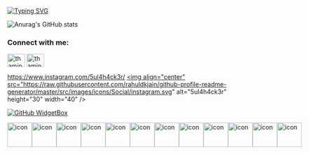 <a href="https://git.io/typing-svg"><img src="https://readme-typing-svg.demolab.com?font=Fira+Code&weight=500&size=22&pause=1000&color=1B40DE&width=600&lines=HELLO%2C+My+name+is+Thamindu+Sulakshana;Be+Welcome!+%3A)" alt="Typing SVG" /></a>


![Anurag's GitHub stats](https://github-readme-stats.vercel.app/api?username=ThaminduSulakshana&theme=yeblu&show_icons=true)

<h3 align="left">Connect with me:</h3>
<p align="left">
<a href="https://twitter.com" target="blank"><img align="center" src="https://raw.githubusercontent.com/rahuldkjain/github-profile-readme-generator/master/src/images/icons/Social/twitter.svg" alt="thamindusulakshana" height="30" width="40" /></a>
<a href="https://linkedin.com/in/thamindusulakshana" target="blank"><img align="center" src="https://raw.githubusercontent.com/rahuldkjain/github-profile-readme-generator/master/src/images/icons/Social/linked-in-alt.svg" alt="thamindusulakshana" height="30" width="40" /></a>

  
  https://www.instagram.com/5ul4h4ck3r/
  <a href="https://www.instagram.com/5ul4h4ck3r/" target="blank"><img align="center" src="https://raw.githubusercontent.com/rahuldkjain/github-profile-readme-generator/master/src/images/icons/Social/instagram.svg" alt="5ul4h4ck3r" height="30" width="40" /></a>
</p>



[![GitHub WidgetBox](https://github-widgetbox.vercel.app/api/profile?username=ThaminduSulakshana&data=followers,repositories,stars,commits)](https://github.com/Jurredr/github-widgetbox)


<div style="display: flex; align-items: flex-start;"><img src="https://techstack-generator.vercel.app/js-icon.svg" alt="icon" width="56" height="56" /><img src="https://techstack-generator.vercel.app/ts-icon.svg" alt="icon" width="56" height="56" /><img src="https://techstack-generator.vercel.app/cpp-icon.svg" alt="icon" width="56" height="56" /><img src="https://techstack-generator.vercel.app/csharp-icon.svg" alt="icon" width="56" height="56" /><img src="https://techstack-generator.vercel.app/swift-icon.svg" alt="icon" width="56" height="56" /><img src="https://techstack-generator.vercel.app/python-icon.svg" alt="icon" width="56" height="56" /><img src="https://techstack-generator.vercel.app/nginx-icon.svg" alt="icon" width="56" height="56" /><img src="https://techstack-generator.vercel.app/mysql-icon.svg" alt="icon" width="56" height="56" /><img src="https://techstack-generator.vercel.app/github-icon.svg" alt="icon" width="56" height="56" /><img src="https://techstack-generator.vercel.app/aws-icon.svg" alt="icon" width="56" height="56" /><img src="https://techstack-generator.vercel.app/java-icon.svg" alt="icon" width="56" height="56" /><img src="https://techstack-generator.vercel.app/react-icon.svg" alt="icon" width="56" height="56" /></div>
